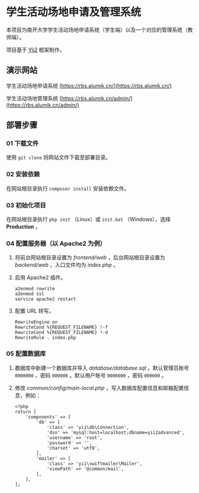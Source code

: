 # 学生活动场地申请及管理系统

本项目为南开大学学生活动场地申请系统（学生端）以及一个对应的管理系统（教师端）。

项目基于 [Yii2](https://www.yiiframework.com/) 框架制作。

## 演示网站

学生活动场地申请系统 [https://rbs.alumik.cn/](https://rbs.alumik.cn/)

学生活动场地管理系统 [https://rbs.alumik.cn/admin/](https://rbs.alumik.cn/admin/)

## 部署步骤

### 01 下载文件

使用 `git clone` 将网站文件下载至部署目录。

### 02 安装依赖

在网站根目录执行 `composer install` 安装依赖文件。

### 03 初始化项目

在网站根目录执行 `php init` （Linux）或 `init.bat` （Windows），选择 **Production** 。

### 04 配置服务器（以 Apache2 为例）

1. 将前台网站根目录设置为 *frontend/web* ，后台网站根目录设置为 *backend/web* ，入口文件均为 *index.php* 。

2. 启用 Apache2 插件。

    ```
    a2enmod rewrite
    a2enmod ssl
    service apache2 restart
    ```

3. 配置 URL 转写。

    ```
    RewriteEngine on
    RewriteCond %{REQUEST_FILENAME} !-f
    RewriteCond %{REQUEST_FILENAME} !-d
    RewriteRule . index.php
    ```

### 05 配置数据库

1. 数据库中新建一个数据库并导入 *database/database.sql* 。默认管理员账号 `0000000` ，密码 `000000` 。默认用户账号 `0000000` ，密码 `000000` 。

2. 修改 *common/config/main-local.php* ，写入数据库配置信息和邮箱配置信息，例如：

    ```
    <?php
    return [
        'components' => [
            'db' => [
                'class' => 'yii\db\Connection',
                'dsn' => 'mysql:host=localhost;dbname=yii2advanced',
                'username' => 'root',
                'password' => '',
                'charset' => 'utf8',
            ],
            'mailer' => [
                'class' => 'yii\swiftmailer\Mailer',
                'viewPath' => '@common/mail',
            ],
        ],
    ];
    ```
